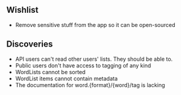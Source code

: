 Wishlist
--------

* Remove sensitive stuff from the app so it can be open-sourced

Discoveries
-----------
* API users can't read other users' lists. They should be able to.
* Public users don't have access to tagging of any kind
* WordLists cannot be sorted
* WordList items cannot contain metadata
* The documentation for word.{format}/{word}/tag is lacking
